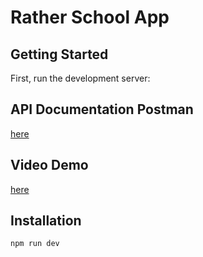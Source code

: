 # Rather School App

## Getting Started

First, run the development server:

## API Documentation Postman

[here](https://documenter.getpostman.com/view/9110478/2s93XvWjrY) 

## Video Demo

[here](https://youtu.be/0rxUUYfZMi8)

## Installation

```bash
npm run dev
```
